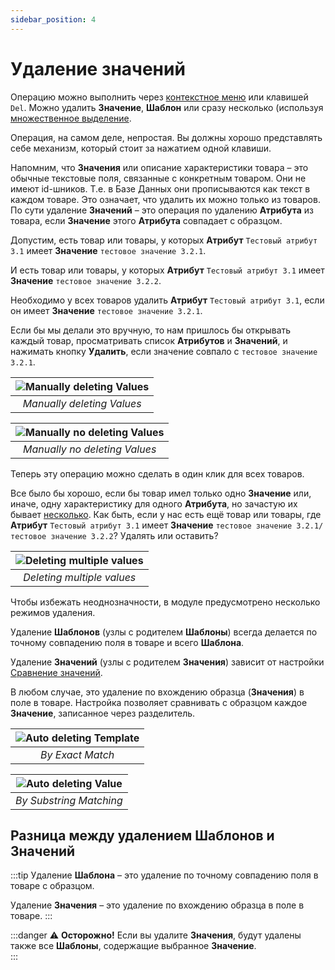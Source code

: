 ```yaml
---
sidebar_position: 4
---
```


# Удаление значений

Операцию можно выполнить через [контекстное меню](/module-features/context-menu.md) или клавишей `Del`. Можно удалить **Значение**, **Шаблон** или сразу несколько (используя [множественное выделение](/module-features/tree-features.md).

Операция, на самом деле, непростая. Вы должны хорошо представлять себе механизм, который стоит за нажатием одной клавиши.

Напомним, что **Значения** или описание характеристики товара – это обычные текстовые поля, связанные с конкретным товаром. Они не имеют id-шников. Т.е. в Базе Данных они прописываются как текст в каждом товаре. Это означает, что удалить их можно только из товаров. По сути удаление **Значений** – это операция по удалению **Атрибута** из товара, если **Значение** этого **Атрибута** совпадает с образцом.

Допустим, есть товар или товары, у которых **Атрибут** `Тестовый атрибут 3.1` имеет **Значение** `тестовое значение 3.2.1`.

И есть товар или товары, у которых **Атрибут** `Тестовый атрибут 3.1` имеет **Значение** `тестовое значение 3.2.2`.

Необходимо у всех товаров удалить **Атрибут** `Тестовый атрибут 3.1`, если он имеет **Значение** `тестовое значение 3.2.1`.

Если бы мы делали это вручную, то нам пришлось бы открывать каждый товар, просматривать список **Атрибутов** и **Значений**, и нажимать кнопку **Удалить**, если значение совпало с `тестовое значение 3.2.1`.

| ![Manually deleting Values](/img/tutorial/product1.jpg) |
|:--:|
| *Manually deleting Values* |

| ![Manually no deleting Values](/img/tutorial/product2.jpg) |
|:--:|
| *Manually no deleting Values* |

Теперь эту операцию можно сделать в один клик для всех товаров.

Все было бы хорошо, если бы товар имел только одно **Значение** или, иначе, одну характеристику для одного **Атрибута**, но зачастую их бывает [несколько](/general-info/values-templates.md). Как быть, если у нас есть ещё товар или товары, где **Атрибут** `Тестовый атрибут 3.1` имеет **Значение** `тестовое значение 3.2.1/тестовое значение 3.2.2`? Удалять или оставить?

| ![Deleting multiple values](/img/tutorial/product3.jpg) |
|:--:|
| *Deleting multiple values* |

Чтобы избежать неоднозначности, в модуле предусмотрено несколько режимов удаления.

Удаление **Шаблонов** (узлы с родителем **Шаблоны**) всегда делается по точному совпадению поля в товаре и всего **Шаблона**.

Удаление **Значений** (узлы с родителем **Значения**) зависит от настройки [Сравнение значений](/settings/comparison.md).

В любом случае, это удаление по вхождению образца (**Значения**) в поле в товаре. Настройка позволяет сравнивать с образцом каждое **Значение**, записанное через разделитель.

| ![Auto deleting Template](/img/tutorial/product4.jpg) |
|:--:|
| *By Exact Match* |

| ![Auto deleting Value](/img/tutorial/product5.jpg) |
|:--:|
| *By Substring Matching* |

## Разница между удалением **Шаблонов** и **Значений**

:::tip
Удаление **Шаблона** – это удаление по точному совпадению поля в товаре с образцом.

Удаление **Значения** – это удаление по вхождению образца в поле в товаре.
:::

:::danger
⚠ **Осторожно!** Если вы удалите **Значения**, будут удалены также все **Шаблоны**, содержащие выбранное **Значение**.  
:::
